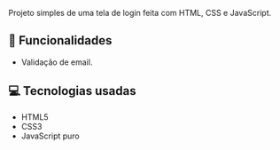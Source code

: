 Projeto simples de uma tela de login feita com HTML, CSS e JavaScript.

## 🚀 Funcionalidades

- Validação de email.

## 💻 Tecnologias usadas

- HTML5
- CSS3
- JavaScript puro

